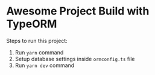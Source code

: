 # Awesome Project Build with TypeORM

Steps to run this project:

1. Run `yarn` command
2. Setup database settings inside `ormconfig.ts` file
3. Run `yarn dev` command
